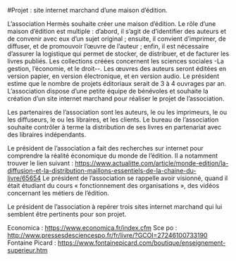 #Projet : site internet marchand d’une maison d’édition.

L’association Hermès souhaite créer une maison d’édition. Le rôle d’une maison d’édition est multiple : d’abord, il s’agit de d’identifier des auteurs et de convenir avec eux d’un sujet original ; ensuite, il convient d’imprimer, de diffuser, et de promouvoir l’œuvre de l’auteur ; enfin, il est nécessaire d’assurer la logistique qui permet de stocker, de distribuer, et de facturer les livres publiés.
Les collections créées concernent les sciences sociales -La gestion, l’économie, et le droit--.  Les œuvres des auteurs seront éditées en version papier, en version électronique, et en version audio. Le président estime que le nombre de projets éditoriaux serait de 3 à 4 ouvrages par an.
L’association dispose d’une petite équipe de bénévoles et souhaite la création d’un site internet marchand pour réaliser le projet de l’association.

Les partenaires de l’association sont les auteurs, le ou les imprimeurs, le ou les diffuseurs, le ou les libraires, et les clients. Le bureau de l’association souhaite contrôler à terme la distribution de ses livres en partenariat avec des libraires indépendants.

Le président de l’association a fait des recherches sur internet pour comprendre la réalité économique du monde de l’édition. 
Il a notamment trouver le lien suivant : https://www.actualitte.com/article/monde-edition/la-diffusion-et-la-distribution-maillons-essentiels-de-la-chaine-du-livre/65654
Le président de l’association se rappelle avoir visionné, quand il était étudiant du cours « fonctionnement des organisations », des vidéos concernant les métiers de l’édition.

Le président de l’association à repérer trois sites internet marchand qui lui semblent être pertinents pour son projet.

Economica : https://www.economica.fr/index.cfm
Sce po : http://www.pressesdesciencespo.fr/fr/livre/?GCOI=27246100733190
Fontaine Picard : https://www.fontainepicard.com/boutique/enseignement-superieur.htm


